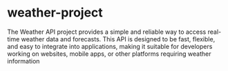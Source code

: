 # weather-project
The Weather API project provides a simple and reliable way to access real-time weather data and forecasts. This API is designed to be fast, flexible, and easy to integrate into applications, making it suitable for developers working on websites, mobile apps, or other platforms requiring weather information
